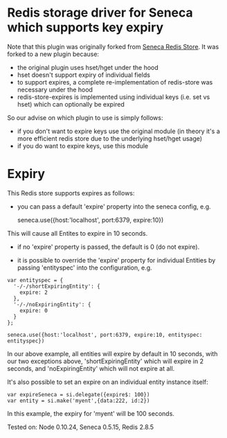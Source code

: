 
# Redis storage driver for Seneca which supports key expiry

Note that this plugin was originally forked from [Seneca Redis Store](https://github.com/bamse16/seneca-redis-store). It was forked to a new plugin because:

* the original plugin uses hset/hget under the hood
* hset doesn't support expiry of individual fields
* to support expires, a complete re-implementation of redis-store was necessary under the hood
* redis-store-expires is implemented using individual keys (i.e. set vs hset) which can optionally be expired

So our advise on which plugin to use is simply follows:

* if you don't want to expire keys use the original module (in theory it's a more efficient redis store due to the underlying hset/hget usage)
* if you do want to expire keys, use this module

# Expiry

This Redis store supports expires as follows:

* you can pass a default 'expire' property into the seneca config, e.g.

    seneca.use({host:'localhost', port:6379, expire:10})

This will cause all Entites to expire in 10 seconds.

* if no 'expire' property is passed, the default is 0 (do not expire).

* it is possible to override the 'expire' property for individual Entities by passing 'entityspec' into the configuration, e.g.

```
var entityspec = {
  '-/-/shortExpiringEntity': {
    expire: 2
  },
  '-/-/noExpiringEntity': {
    expire: 0
  }
};

seneca.use({host:'localhost', port:6379, expire:10, entityspec: entityspec})

```

In our above example, all entities will expire by default in 10 seconds, with our two exceptions above, 'shortExpiringEntity' which will expire in 2 seconds, and 'noExpiringEntity' which will not expire at all.

It's also possible to set an expire on an individual entity instance itself:

```
var expireSeneca = si.delegate({expire$: 100})
var entity = si.make('myent',{data:222, id:2})
```

In this example, the expiry for 'myent' will be 100 seconds.

Tested on: Node 0.10.24, Seneca 0.5.15, Redis 2.8.5


[Seneca]: http://senecajs.org/
